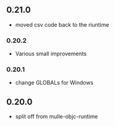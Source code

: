 ## 0.21.0

* moved csv code back to the riuntime


### 0.20.2

* Various small improvements

### 0.20.1

* change GLOBALs for Windows

## 0.20.0

* split off from mulle-objc-runtime
